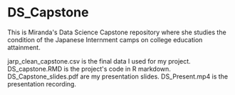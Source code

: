 # DS_Capstone
This is Miranda's Data Science Capstone repository where she studies the condition of the Japanese Internment camps on college education attainment. 


jarp_clean_capstone.csv is the final data I used for my project. DS_capstone.RMD is the project's code in R markdown. DS_Capstone_slides.pdf are my presentation slides. DS_Present.mp4 is the presentation recording. 
